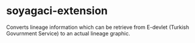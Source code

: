 # soyagaci-extension
Converts lineage information which can be retrieve from E-devlet (Turkish Govurnment Service) to an actual lineage graphic.
